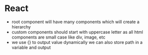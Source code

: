 # React 
- root component will have many components which will create a hierarchy
- custom components should start with uppercase letter as all html components are small case like div, image, etc
- we use {} to output value dynamically we can also store path in a variable and output